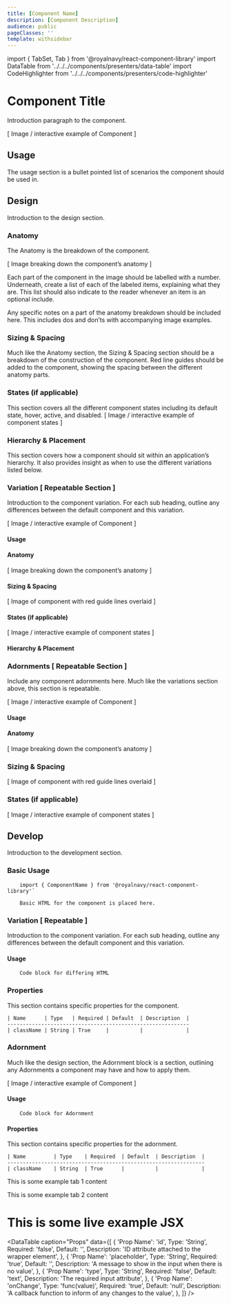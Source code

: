 ```yaml
---
title: [Component Name]
description: [Component Description]
audience: public
pageClasses: ''
template: withsidebar
---
```


import { TabSet, Tab } from '@royalnavy/react-component-library'
import DataTable from '../../../components/presenters/data-table'
import CodeHighlighter from '../../../components/presenters/code-highlighter'

# Component Title
Introduction paragraph to the component.

[ Image / interactive example of Component ]

## Usage
The usage section is a bullet pointed list of scenarios the component should be used in.

<TabSet>
  <Tab title="Design">

  ## Design
  Introduction to the design section.

  ### Anatomy
  The Anatomy is the breakdown of the component.

  [ Image breaking down the component’s anatomy ]

  Each part of the component in the image should be labelled with a number. Underneath, create a list of each of the labeled items, explaining what they are. This list should also indicate to the reader whenever an item is an optional include.

  Any specific notes on a part of the anatomy breakdown should be included here. This includes dos and don’ts with accompanying image examples.

  ### Sizing & Spacing
  Much like the Anatomy section, the Sizing & Spacing section should be a breakdown of the construction of the component. Red line guides should be added to the component, showing the spacing between the different anatomy parts.

  ### States (if applicable) 
  This section covers all the different component states including its default state, hover, active, and disabled.
  [ Image / interactive example of component states ]

  ### Hierarchy & Placement
  This section covers how a component should sit within an application’s hierarchy. It also provides insight as when to use the different variations listed below.

  ### Variation [ Repeatable Section ] 
  Introduction to the component variation. For each sub heading, outline any differences between the default component and this variation. 

  [ Image / interactive example of Component ]

  #### Usage

  #### Anatomy
  [ Image breaking down the component’s anatomy ]

  #### Sizing & Spacing
  [ Image of component with red guide lines overlaid ]

  #### States (if applicable)
  [ Image / interactive example of component states ]

  #### Hierarchy & Placement

  ### Adornments [ Repeatable Section ]
  Include any component adornments here. Much like the variations section above, this section is repeatable.

  [ Image / interactive example of Component ]

  #### Usage

  #### Anatomy
  [ Image breaking down the component’s anatomy ]

  ### Sizing & Spacing
  [ Image of component with red guide lines overlaid ]

  ### States (if applicable)
  [ Image / interactive example of component states ]

  </Tab>

  <Tab title="Develop">

  ## Develop
  Introduction to the development section.

  ### Basic Usage

  ```
      import { ComponentName } from '@royalnavy/react-component-library'`
      
      Basic HTML for the component is placed here.
  ```

  ### Variation [ Repeatable ] 
  Introduction to the component variation. For each sub heading, outline any differences between the default component and this variation. 

  #### Usage

  ```
      Code block for differing HTML
  ```

  ### Properties
  This section contains specific properties for the component.

    | Name      | Type   | Required | Default  | Description  |
    -----------------------------------------------------------
    | className | String | True     |          |              |

  ### Adornment
  Much like the design section, the Adornment block is a section, outlining any Adornments a component may have and how to apply them.

  [ Image / interactive example of Component ]

  #### Usage

  ```
      Code block for Adornment
  ```

  #### Properties
  This section contains specific properties for the adornment.

    | Name         | Type    | Required  | Default  | Description  |
    ----------------------------------------------------------------
    | className    | String  | True      |          |              |

  </Tab>
</TabSet>

<!-- Example TabSet, Tab Usage -->
<TabSet>
  <Tab title="Example Tab 1">
    <p>This is some example tab 1 content</p>
  </Tab>
  <Tab title="Example Tab 2">
    <p>This is some example tab 2 content</p>
  </Tab>
</TabSet>

<!-- Example CodeHighlighter Usage -->
<CodeHighlighter source="(function() { console.log('This is some source code')})()" language="javascript">
  <!-- Add imports to the top of this file -->
  <h1>This is some live example JSX</h1>
</CodeHighlighter>

<!-- Example DataTable Usage -->
<DataTable caption="Props" data={[
  {
    'Prop Name': 'id',
    Type: 'String',
    Required: 'false',
    Default: '',
    Description: 'ID attribute attached to the wrapper element',
  },
  {
    'Prop Name': 'placeholder',
    Type: 'String',
    Required: 'true',
    Default: '',
    Description: 'A message to show in the input when there is no value',
  },
  {
    'Prop Name': 'type',
    Type: 'String',
    Required: 'false',
    Default: 'text',
    Description: 'The required input attribute',
  },
  {
    'Prop Name': 'onChange',
    Type: 'func(value)',
    Required: 'true',
    Default: 'null',
    Description: 'A callback function to inform of any changes to the value',
  },
]} />
